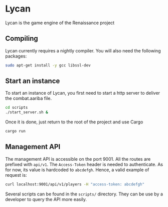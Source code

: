 Lycan
=====

Lycan is the game engine of the Renaissance project

## Compiling

Lycan currently requires a nightly compiler. You will also need the following packages:

```bash
sudo apt-get install -y gcc libssl-dev
```

## Start an instance

To start an instance of Lycan, you first need to start a http server to deliver
the combat.aariba file.

```bash
cd scripts
./start_server.sh &
```

Once it is done, just return to the root of the project and use Cargo

```bash
cargo run
```

## Management API

The management API is accessible on the port 9001. All the routes are prefixed
with `api/v1`. The `Access-Token` header is needed to authenticate. As for now,
its value is hardcoded to `abcdefgh`. Hence, a valid example of request is:

```bash
curl localhost:9001/api/v1/players -H "access-token: abcdefgh"
```

Several scripts can be found in the `scripts/` directory. They can be use by a
developer to query the API more easily.
